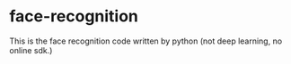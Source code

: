 # face-recognition
This is the face recognition code written by python (not deep learning, no online sdk.)
